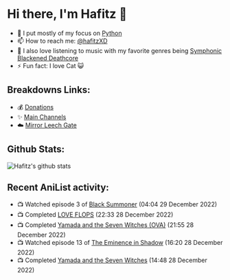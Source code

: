 # Hi there, I'm Hafitz 👋
- 🐍 I put mostly of my focus on [Python](https://python.org)
- 📫 How to reach me: [@hafitzXD](https://t.me/hafitzXD)
- 🎵 I also love listening to music with my favorite genres being [Symphonic Blackened Deathcore](https://youtu.be/qyYmS_iBcy4)
- ⚡ Fun fact: I love Cat 😺

## Breakdowns Links:
- 💰 [Donations](https://t.me/TheBreakdowns/2)
- ✨ [Main Channels](https://t.me/TheBreakdowns)
- ☁️ [Mirror Leech Gate](https://t.me/BreakdownsGate)

## Github Stats:
![Hafitz's github stats](https://github-readme-stats.vercel.app/api?username=breakdowns&show_icons=true&count_private=true&bg_color=00000000&text_color=777)

## Recent AniList activity:
<!-- ANILIST_ACTIVITY:start -->

-   📺 Watched episode 3 of [Black Summoner](https://anilist.co/anime/145260) (04:04 29 December 2022)
-   📺 Completed [LOVE FLOPS](https://anilist.co/anime/146676) (22:33 28 December 2022)
-   📺 Completed [Yamada and the Seven Witches (OVA)](https://anilist.co/anime/20740) (21:55 28 December 2022)
-   📺 Watched episode 13 of [The Eminence in Shadow](https://anilist.co/anime/130298) (16:20 28 December 2022)
-   📺 Completed [Yamada and the Seven Witches](https://anilist.co/anime/20966) (14:48 28 December 2022)

<!-- ANILIST_ACTIVITY:end -->
